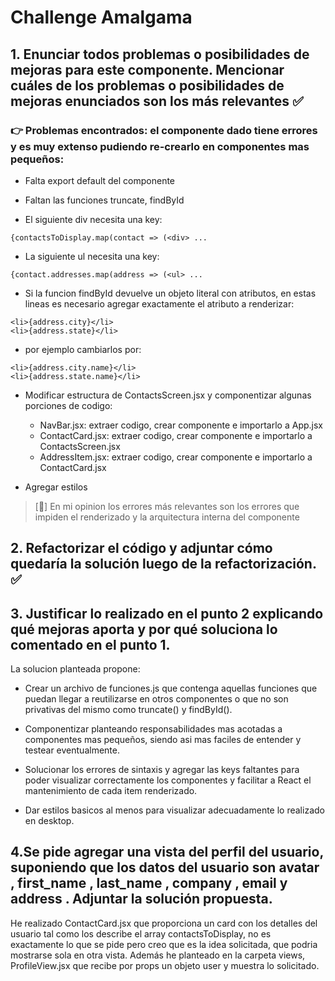 # Challenge Amalgama

## 1. Enunciar todos problemas o posibilidades de mejoras para este componente. Mencionar cuáles de los problemas o posibilidades de mejoras enunciados son los más relevantes ✅

### 👉 Problemas encontrados: el componente dado tiene errores y es muy extenso pudiendo re-crearlo en  componentes mas pequeños:

* Falta export default del componente

* Faltan las funciones truncate, findById 

* El siguiente div necesita una key:
```
{contactsToDisplay.map(contact => (<div> ...
```

* La siguiente ul necesita una key:
```
{contact.addresses.map(address => (<ul> ...
```

* Si la funcion findById devuelve un objeto literal con atributos, en estas lineas es necesario agregar exactamente el atributo a renderizar:  
```
<li>{address.city}</li>
<li>{address.state}</li>
```

* por ejemplo cambiarlos por:
```
<li>{address.city.name}</li>
<li>{address.state.name}</li>
```

* Modificar estructura de ContactsScreen.jsx y componentizar algunas porciones de codigo: 
    - NavBar.jsx: extraer codigo, crear componente e importarlo a App.jsx
    - ContactCard.jsx: extraer codigo, crear componente e importarlo a ContactsScreen.jsx
    - AddressItem.jsx: extraer codigo, crear componente e importarlo a ContactCard.jsx

* Agregar estilos

> [🚨]
> En mi opinion los errores más relevantes son los errores que impiden el renderizado y la arquitectura interna del componente


## 2. Refactorizar el código y adjuntar cómo quedaría la solución luego de la refactorización. ✅

## 3. Justificar lo realizado en el punto 2 explicando qué mejoras aporta y por qué soluciona lo comentado en el punto 1.

La solucion planteada propone:
- Crear un archivo de funciones.js que contenga aquellas funciones que puedan llegar a reutilizarse en otros componentes o que no son privativas del mismo como truncate() y findById().

- Componentizar planteando responsabilidades mas acotadas a componentes mas pequeños, siendo asi mas faciles de entender y testear eventualmente.

- Solucionar los errores de sintaxis y agregar las keys faltantes para poder visualizar correctamente los componentes y facilitar a React el mantenimiento de cada item renderizado.

- Dar estilos basicos al menos para visualizar adecuadamente lo realizado en desktop.

## 4.Se pide agregar una vista del perfil del usuario, suponiendo que los datos del usuario son avatar , first_name , last_name , company , email y address . Adjuntar la solución propuesta.

He realizado ContactCard.jsx que proporciona un card con los detalles del usuario tal como los describe el array contactsToDisplay, no es exactamente lo que se pide pero creo que es la idea solicitada, que podria mostrarse sola en otra vista.
Además he planteado en la carpeta views, ProfileView.jsx que recibe por props un objeto user y muestra lo solicitado.